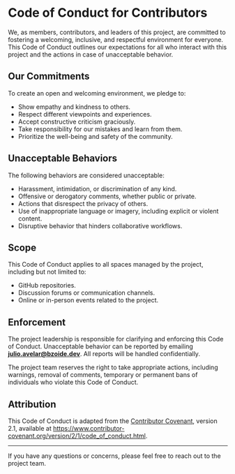 # Code of Conduct for Contributors

We, as members, contributors, and leaders of this project, are committed to fostering a welcoming, inclusive, and respectful environment for everyone. This Code of Conduct outlines our expectations for all who interact with this project and the actions in case of unacceptable behavior.

## Our Commitments

To create an open and welcoming environment, we pledge to:

- Show empathy and kindness to others.
- Respect different viewpoints and experiences.
- Accept constructive criticism graciously.
- Take responsibility for our mistakes and learn from them.
- Prioritize the well-being and safety of the community.

## Unacceptable Behaviors

The following behaviors are considered unacceptable:

- Harassment, intimidation, or discrimination of any kind.
- Offensive or derogatory comments, whether public or private.
- Actions that disrespect the privacy of others.
- Use of inappropriate language or imagery, including explicit or violent content.
- Disruptive behavior that hinders collaborative workflows.

## Scope

This Code of Conduct applies to all spaces managed by the project, including but not limited to:

- GitHub repositories.
- Discussion forums or communication channels.
- Online or in-person events related to the project.

## Enforcement

The project leadership is responsible for clarifying and enforcing this Code of Conduct. Unacceptable behavior can be reported by emailing **julio.avelar@bzoide.dev**. All reports will be handled confidentially.

The project team reserves the right to take appropriate actions, including warnings, removal of comments, temporary or permanent bans of individuals who violate this Code of Conduct.

## Attribution

This Code of Conduct is adapted from the [Contributor Covenant](https://www.contributor-covenant.org/), version 2.1, available at https://www.contributor-covenant.org/version/2/1/code_of_conduct.html.

---

If you have any questions or concerns, please feel free to reach out to the project team.
